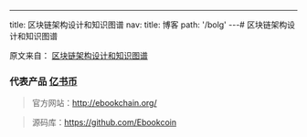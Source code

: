 ---
title: 区块链架构设计和知识图谱
nav:
  title: 博客
  path: '/bolg'
---# 区块链架构设计和知识图谱

原文来自： [区块链架构设计和知识图谱](https://github.com/imfly/bitcoin-on-nodejs/blob/f0286ebd1f6e710dc3969cd48efe3beea9e784c5/1-%E4%BA%86%E8%A7%A3%E5%8C%BA%E5%9D%97%E9%93%BE/8-%E5%8C%BA%E5%9D%97%E9%93%BE%E6%9E%B6%E6%9E%84%E8%AE%BE%E8%AE%A1%E5%92%8C%E7%9F%A5%E8%AF%86%E5%9B%BE%E8%B0%B1.md)

### 代表产品 [亿书币]()

> 官方网站：http://ebookchain.org/

> 源码库：https://github.com/Ebookcoin
